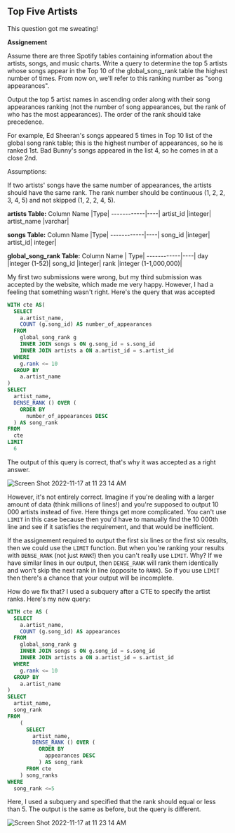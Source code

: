 ## Top Five Artists

This question got me sweating!

**Assignement**

Assume there are three Spotify tables containing information about the artists, songs, and music charts. Write a query to determine the top 5 artists whose songs appear in the Top 10 of the global_song_rank table the highest number of times. From now on, we'll refer to this ranking number as "song appearances".

Output the top 5 artist names in ascending order along with their song appearances ranking (not the number of song appearances, but the rank of who has the most appearances). The order of the rank should take precedence.

For example, Ed Sheeran's songs appeared 5 times in Top 10 list of the global song rank table; this is the highest number of appearances, so he is ranked 1st. Bad Bunny's songs appeared in the list 4, so he comes in at a close 2nd.

Assumptions:

If two artists' songs have the same number of appearances, the artists should have the same rank.
The rank number should be continuous (1, 2, 2, 3, 4, 5) and not skipped (1, 2, 2, 4, 5).

**artists Table:**
Column Name	|Type|
------------|----|
artist_id	|integer|
artist_name	|varchar|

**songs Table:**
Column Name	|Type|
------------|----|
song_id	|integer|
artist_id|	integer|

**global_song_rank Table:**
Column Name |	Type|
------------|----|
day	|integer (1-52)|
song_id	|integer|
rank	|integer (1-1,000,000)|

My first two submissions were wrong, but my third submission was accepted by the website, which made me very happy. However, I had a feeling that something wasn't right. 
Here's the query that was accepted 

```sql
WITH cte AS(
  SELECT
    a.artist_name,
    COUNT (g.song_id) AS number_of_appearances
  FROM
    global_song_rank g
    INNER JOIN songs s ON g.song_id = s.song_id
    INNER JOIN artists a ON a.artist_id = s.artist_id
  WHERE
    g.rank <= 10
  GROUP BY
    a.artist_name
)
SELECT
  artist_name,
  DENSE_RANK () OVER (
    ORDER BY
      number_of_appearances DESC
  ) AS song_rank
FROM
  cte
LIMIT
  6
  ```
The output of this query is correct, that's why it was accepted as a right answer. 

![Screen Shot 2022-11-17 at 11 23 14 AM](https://user-images.githubusercontent.com/95102899/202539410-5c5af339-0e46-4b42-99bd-ca556c962a38.png)

However, it's not entirely correct. Imagine if you're dealing with a larger amount of data (think millions of lines!) and you're supposed to output 10 000 artists instead of five. Here things get more complicated. You can't use ``LIMIT`` in this case because then you'd have to manually find the 10 000th line and see if it satisfies the requirement, and that would be inefficient. 

If the assignement required to output the first six lines or the first six results, then we could use the ``LIMIT`` function. But when you're ranking your results with ``DENSE_RANK`` (not just ``RANK``!) then you can't really use ``LIMIT``. Why? If we have similar lines in our output, then ``DENSE_RANK`` will rank them identically and won't skip the next rank in line (opposite to ``RANK``). So if you use ``LIMIT`` then there's a chance that your output will be incomplete. 

How do we fix that? I used a subquery after a CTE to specify the artist ranks. Here's my new query: 

```sql
WITH cte AS (
  SELECT 
    a.artist_name,
    COUNT (g.song_id) AS appearances
  FROM
    global_song_rank g 
    INNER JOIN songs s ON g.song_id = s.song_id
    INNER JOIN artists a ON a.artist_id = s.artist_id
  WHERE 
    g.rank <= 10
  GROUP BY
    a.artist_name
)
SELECT
  artist_name,
  song_rank
FROM
    (
      SELECT
        artist_name,
        DENSE_RANK () OVER (
          ORDER BY 
            appearances DESC
          ) AS song_rank
      FROM cte
    ) song_ranks
WHERE 
  song_rank <=5
```

Here, I used a subquery and specified that the rank should equal or less than 5. The output is the same as before, but the query is different. 


![Screen Shot 2022-11-17 at 11 23 14 AM](https://user-images.githubusercontent.com/95102899/202543674-990b69c6-e9b6-47e2-a91e-5a0e75f0b6d5.png)


